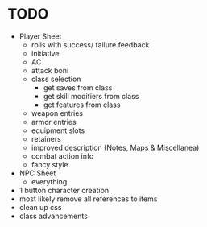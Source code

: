 # TODO
- Player Sheet
    - rolls with success/ failure feedback
    - initiative
    - AC
    - attack boni
    - class selection
        - get saves from class
        - get skill modifiers from class
        - get features from class
    - weapon entries
    - armor entries
    - equipment slots
    - retainers
    - improved description (Notes, Maps & Miscellanea)
    - combat action info
    - fancy style
- NPC Sheet
    - everything
- 1 button character creation
- most likely remove all references to items
- clean up css
- class advancements